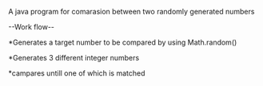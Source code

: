 A java program for comarasion between two randomly generated numbers

--Work flow--

*Generates a target number to be compared by using Math.random()

*Generates 3 different integer numbers 

*campares untill one of which is matched 

